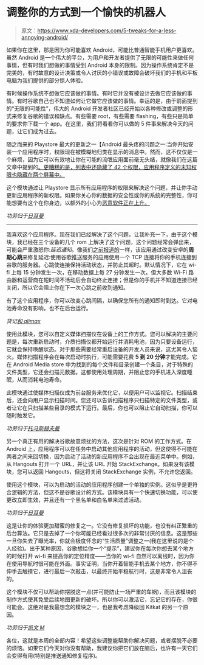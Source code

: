 # 调整你的方式到一个愉快的机器人

> 原文：<https://www.xda-developers.com/5-tweaks-for-a-less-annoying-android/>

如果你在这里，那是因为你可能喜欢 Android，可能比普通智能手机用户更喜欢。虽然 Android 是一个伟大的平台，为用户和开发者提供了无限的可能性来做任何事情，但有时我们想做的事情受到 Android 本身的限制。因为操作系统肯定不是完美的，有时故意的设计决策或令人讨厌的小错误或故障会破坏我们的手机和平板电脑为我们提供的部分惊人体验。

有时候操作系统不想做它应该做的事情。有时它并没有被设计去做它应该做的事情。有时谷歌自己也不知道如何让它做它应该做的事情。幸运的是，由于前面提到的“无限的可能性”，伟大的 Android 开发者社区已经开始以各种修改或调整的形式来修复谷歌的错误和缺点。有些需要 root，有些需要 flashing，有些只是简单的要求你下载一个 app。在这里，我们将看看你可以做的 5 件事来解决今天的问题，让它们成为过去。

随之而来的 Playstore 最大的更新之一【Android 最头疼的问题之一:当你开始安装一个应用程序时，权限现在被模糊地归类在显示的消息中。然而，这不仅仅是一个麻烦，因为它可以有效地让你在可能的流氓应用面前毫无头绪，就像我们在这篇文章中提到的[。更糟糕的是，列表中还隐藏了 42 个权限，应用程序定义的未知权限也隐藏在两个屏幕中。](http://www.xda-developers.com/play-store-permissions-change-opens-door-to-rogue-apps/)

这个模块通过让 Playstore 显示所有应用程序的权限来解决这个问题，并让你手动更新应用程序的新权限。如果你关心你的数据的安全性或你的系统的完整性，你可能想要有这个在你身边，以额外的小心为[恶意软件正在上升。](http://www.esecurityplanet.com/mobile-security/riskiq-reports-388-percent-increase-in-android-malware-on-google-play.html)

*功劳归于[日耳曼](http://forum.xda-developers.com/member.php?u=4775688)*

****

我喜欢这个应用程序。现在我们已经解决了这个问题，让我补充一下，由于这个模块，我已经在三个设备的几个 rom 上解决了这个问题，这个问题经常会弹出来，可能会严重激怒你:*延迟通知*。像我们[之前报道的](http://www.xda-developers.com/receive-notifications-more-quickly-thanks-to-push-notifications-fixer/?utm_source=feedburner&utm_medium=feed&utm_campaign=Feed%3A%20xda-developers%2FShsH%20%28xda-developers%29)一样，该应用通过改变安卓的**周期心跳**来修复延迟:使用谷歌推送服务的应用使用一个 TCP 连接将你的手机连接到谷歌的服务器。心跳使连接保持活动状态，并防止其超时。默认情况下，它在 wi-fi 上每 15 分钟发生一次，在移动数据上每 27 分钟发生一次。但大多数 Wi-Fi 路由器和运营商在短时间不活动后会自动终止连接；但是你的手机并不知道连接已经关闭，所以它会阻止你在下一次心跳之前收到通知。

有了这个应用程序，你可以改变心跳间隔，以确保您所有的通知即时到达。它对电池寿命没有影响，也不在后台运行。

*贷记[和 qlimax](http://forum.xda-developers.com/member.php?u=2790445)*

使用此模块，您可以自定义媒体扫描仪在设备上的工作方式。您可以解决的主要问题是，每次重新启动时，介质扫描仪都开始运行并消耗电池，因为只要设备运行，它就会保持唤醒状态。对于那些需要经常重启设备的开发人员来说，这尤其令人恼火。媒体扫描程序会在每次启动时执行，可能需要花费 **5 到 20 分钟**才能完成。它在 Android Media store 中为找到的每个文件和目录创建一个条目，对于特殊的文件类型，它还会扫描元数据。这都使用处理周期，并阻止您的手机进入深度睡眠，从而消耗电池寿命。

此模块通过使媒体扫描仪成为前台服务来优化它，以便用户可以监视它。扫描结束后，还会向用户显示扫描时间。您还可以告诉扫描程序只扫描特定的文件类型，或者让它在只扫描某些目录的模式下运行。最后，你也可以阻止它自动扫描，你可以随时触发它。

*功劳归于[托马斯赫夫曼](http://forum.xda-developers.com/member.php?u=3542212)*

另一个真正有用的解决谷歌故意烦扰的方法，这次是针对 ROM 的工作方式。在 Android 上，应用程序可以在任务中启动其他应用程序的活动，但这使得不可能在两者之间来回切换，因为启动了活动的新应用程序不会出现在最近菜单中。例如，从 Hangouts 打开一个 URL，并让该 URL 开始 StackExchange。如果没有该模块，您可以返回 Hangouts，但这将关闭 StackExchange 实例，不允许您返回。

使用这个模块，可以为启动的活动的应用程序创建一个单独的实例。这似乎是更符合逻辑的方法，但这不是谷歌设计的方式。该模块具有一个快速切换功能，可以使更改立即生效，并且还有一个黑名单和白名单来过滤活动。

*功劳归于[日耳曼](http://forum.xda-developers.com/member.php?u=4775688)*

这是让你的体验更加甜蜜的修复之一。它没有修复损坏的功能，也没有纠正繁重的后台算法。它只是去掉了一个你可能已经看过很多次的非常讨厌的信息。这是那些一旦你失去了曝光率，你就会极度怀念的“生活质量”调整之一(我在这里说的是个人经验)。出于某种原因，谷歌想给你一个“提示”，建议你在每次你想去某个地方的时候打开 wi-fi 来提高你的定位精度——当你的 wi-fi 自然可以离线时，因为你在使用导航时很可能在外面。事实证明，当你开着智能手机去某个地方，你不得不伸手去触摸它，进行最后一次敲击，以最终开始平稳航行时，这是非常令人沮丧的。

这个模块不仅可以帮助你摆脱这一点(并可能防止一场严重的车祸)，而且该模块的制作方式使其免受后续地图更新的破坏。所以你可以激活它，忘记它的存在，你很可能会。这绝对是我最想念的模块之一，也是我考虑降级回 Kitkat 的另一个原因。

*功劳归于[凯文 M](http://forum.xda-developers.com/member.php?u=4195957)*

各位，这就是本周的全部内容！希望这些调整能帮助你解决问题，或者摆脱不必要的烦恼。如果它们今天对你没有帮助，我建议你把它们放在脑后，也许有一天它们会变得有用(特别是推送通知修复程序)。